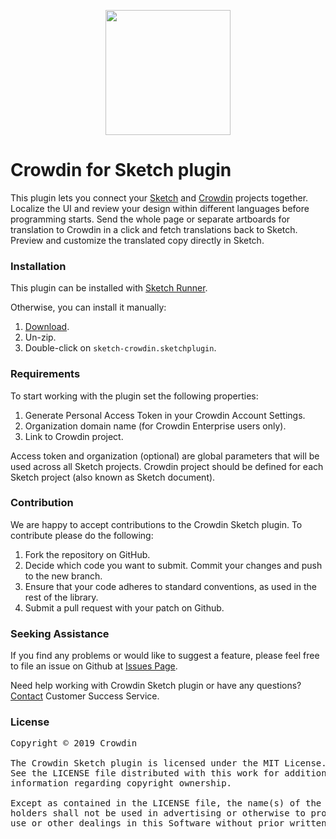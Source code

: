 [<p align='center'><img src='https://support.crowdin.com/assets/logos/crowdin-dark-symbol.png' data-canonical-src='https://support.crowdin.com/assets/logos/crowdin-dark-symbol.png' width='200' height='200' align='center'/></p>](https://crowdin.com)

# Crowdin for Sketch plugin

This plugin lets you connect your [Sketch](https://www.sketch.com/) and [Crowdin](https://crowdin.com/) projects together.
Localize the UI and review your design within different languages before programming starts.
Send the whole page or separate artboards for translation to Crowdin in a click and fetch translations back to Sketch. Preview and customize the translated copy directly in Sketch. 

### Installation

This plugin can be installed with [Sketch Runner](https://sketchrunner.com/).

Otherwise, you can install it manually:

1. [Download](https://github.com/crowdin/sketch-crowdin/releases/latest/download/sketch-crowdin.sketchplugin.zip).
2. Un-zip.
3. Double-click on `sketch-crowdin.sketchplugin`.

### Requirements
To start working with the plugin set the following properties:
1. Generate Personal Access Token in your Crowdin Account Settings.
2. Organization domain name (for Crowdin Enterprise users only).
3. Link to Crowdin project.

Access token and organization (optional) are global parameters that will be used across all Sketch projects. Crowdin project should be defined for each Sketch project (also known as Sketch document).

### Contribution

We are happy to accept contributions to the Crowdin Sketch plugin. To contribute please do the following:

1. Fork the repository on GitHub.
2. Decide which code you want to submit. Commit your changes and push to the new branch.
3. Ensure that your code adheres to standard conventions, as used in the rest of the library.
4. Submit a pull request with your patch on Github.

### Seeking Assistance

If you find any problems or would like to suggest a feature, please feel free to file an issue on Github at [Issues Page](https://github.com/crowdin/sketch-crowdin/issues).

Need help working with Crowdin Sketch plugin or have any questions? [Contact](https://crowdin.com/contacts) Customer Success Service.

### License

<pre>
Copyright © 2019 Crowdin

The Crowdin Sketch plugin is licensed under the MIT License.
See the LICENSE file distributed with this work for additional
information regarding copyright ownership.

Except as contained in the LICENSE file, the name(s) of the above copyright
holders shall not be used in advertising or otherwise to promote the sale,
use or other dealings in this Software without prior written authorization.
</pre>
